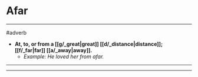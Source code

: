 # Afar
---
#adverb
- **At, to, or from a [[g/_great|great]] [[d/_distance|distance]]; [[f/_far|far]] [[a/_away|away]].**
	- _Example: He loved her from afar._
---
---
